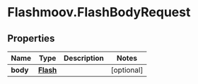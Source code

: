 # Flashmoov.FlashBodyRequest

## Properties
Name | Type | Description | Notes
------------ | ------------- | ------------- | -------------
**body** | [**Flash**](Flash.md) |  | [optional] 



